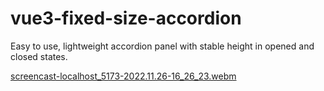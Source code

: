 # vue3-fixed-size-accordion

Easy to use, lightweight accordion panel with stable height in opened and closed states.


[screencast-localhost_5173-2022.11.26-16_26_23.webm](https://user-images.githubusercontent.com/12416010/204093958-582c6f45-f780-4518-9ce6-cae9dcd80c37.webm)
